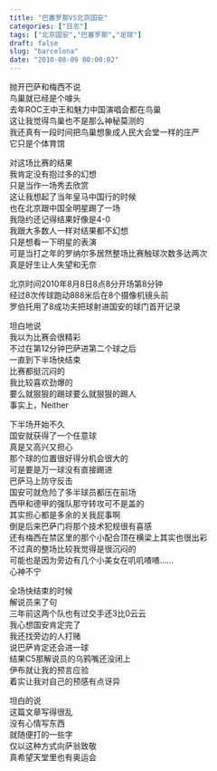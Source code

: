 ```yaml
---
title: "巴塞罗那VS北京国安"
categories: ["日志"]
tags: ["北京国安","巴塞罗那","足球"]
draft: false
slug: "barcelona"
date: "2010-08-09 00:00:02"
---
```


<p>抛开巴萨和梅西不说<br />
鸟巢就已经是个噱头<br />
去年ROC王中王和魅力中国演唱会都在鸟巢<br />
这让我觉得鸟巢也不是那么神秘莫测的<br />
我还真有一段时间把鸟巢想象成人民大会堂一样的庄严<br />
它只是个体育馆</p>
<p>对这场比赛的结果<br />
我肯定没有抱过多的幻想<br />
只是当作一场秀去欣赏<br />
这让我想起了当年皇马中国行的时候<br />
也在北京跟中国全明星踢了一场<br />
我隐约还记得结果好像是4-0<br />
我跟大多数人一样对结果都不幻想<br />
只是想看一下明星的表演<br />
可是当打之年的罗纳尔多居然整场比赛触球次数多达两次<br />
真是好生让人失望和无奈</p>
<p>北京时间2010年8月8日8点8分开场第8分钟<br />
经过8次传球跑动888米后在8个摄像机镜头前<br />
罗伯托用了8成功夫把球射进国安的球门首开记录</p>
<p>坦白地说<br />
我以为比赛会很精彩<br />
不过在第12分钟巴萨进第二个球之后<br />
一直到下半场快结束<br />
比赛都挺沉闷的<br />
我比较喜欢劲爆的<br />
要么就狠狠的踢球要么就狠狠的踢人<br />
事实上，Neither</p>
<p>下半场开始不久<br />
国安就获得了一个任意球<br />
真是又高兴又担心<br />
那个球的位置很好得分机会很大的<br />
可是要是万一球没有直接踢进<br />
巴萨马上防守反击<br />
国安可就危险了多半球员都压在前场<br />
西甲和德甲的强队那守转攻可不是盖的<br />
其实担心都是多余的关我屁事啊<br />
倒是后来巴萨门将那个技术犯规很有喜感<br />
还有梅西在禁区里的那个小配合顶在横梁上其实也很出彩<br />
不过真的整场比较我觉得是很沉闷的<br />
可能也是因为旁边有几个小美女在叽叽喳喳……<br />
心神不宁</p>
<p>全场快结束的时候<br />
解说员来了句<br />
三年前这两个队也有过交手还3比0云云<br />
我心想国安肯定完了<br />
我还找旁边的人打赌<br />
说巴萨肯定还会进一球<br />
结果C5那解说员的乌鸦嘴还没闭上<br />
伊布就让我的预言应验<br />
着实让我对自己的预感有点讶异</p>
<p>坦白的说<br />
这篇文章写得很乱<br />
没有心情写东西<br />
就随便打的一些字<br />
仅以这种方式向萨翁致敬<br />
真希望天堂里也有奥运会</p>
